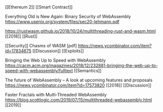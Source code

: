 [[Ethereum 2]] [[Smart Contract]]

Everything Old is New Again:
Binary Security of WebAssembly https://www.usenix.org/system/files/sec20-lehmann.pdf

https://rustwasm.github.io/2018/10/24/multithreading-rust-and-wasm.html [[2018]] [[Rust]]

[[Security]] Chasms of WASM [pdf] https://news.ycombinator.com/item?id=17834675 [[Discussion]] [[Exploits]]

Bringing the Web Up to Speed with WebAssembly https://cacm.acm.org/magazines/2018/12/232881-bringing-the-web-up-to-speed-with-webassembly/fulltext [[Semantics]]

The future of WebAssembly – A look at upcoming features and proposals https://news.ycombinator.com/item?id=17573820 [[2018]] [[Discussion]]

Faster Fractals with Multi-Threaded WebAssembly https://blog.scottlogic.com/2019/07/15/multithreaded-webassembly.html [[2019]]